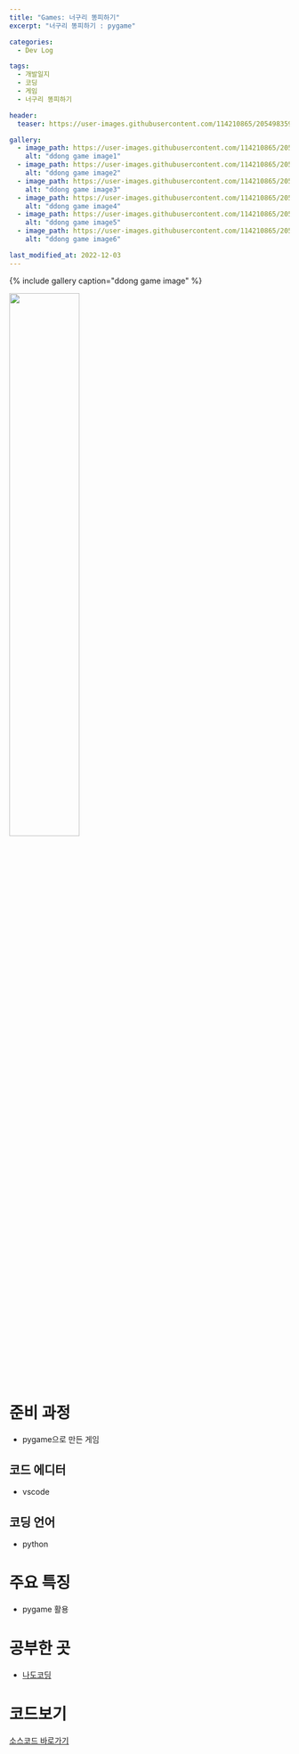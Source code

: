 ```yaml
---
title: "Games: 너구리 똥피하기"
excerpt: "너구리 똥피하기 : pygame"

categories:
  - Dev Log

tags:
  - 개발일지
  - 코딩
  - 게임
  - 너구리 똥피하기

header:
  teaser: https://user-images.githubusercontent.com/114210865/205498359-5cd06c7a-b318-467c-9983-04d44cabda60.png

gallery:
  - image_path: https://user-images.githubusercontent.com/114210865/205498359-5cd06c7a-b318-467c-9983-04d44cabda60.png
    alt: "ddong game image1"
  - image_path: https://user-images.githubusercontent.com/114210865/205498360-d32b1a9d-6871-4dbd-b32b-d8f7eebbbd37.png
    alt: "ddong game image2"
  - image_path: https://user-images.githubusercontent.com/114210865/205498361-154f8f6c-d5c6-4316-bf7b-8e8595c745d0.png
    alt: "ddong game image3"
  - image_path: https://user-images.githubusercontent.com/114210865/205498362-392395a9-9268-46e8-975c-fef83497b03c.png
    alt: "ddong game image4"
  - image_path: https://user-images.githubusercontent.com/114210865/205498363-fa03d883-7dfb-466e-bc27-a45ef51bef19.png
    alt: "ddong game image5"
  - image_path: https://user-images.githubusercontent.com/114210865/205498365-10f26206-c9aa-4f08-aff3-c39f1675c4d8.png
    alt: "ddong game image6"

last_modified_at: 2022-12-03
---
```



{% include gallery caption="ddong game image" %}


<img width="50%" src="https://user-images.githubusercontent.com/114210865/205498376-bdd47213-071e-4669-9d06-3794a7a477c6.gif"/>


# 준비 과정
- pygame으로 만든 게임

## 코드 에디터
- vscode

## 코딩 언어
- python

# 주요 특징
- pygame 활용

# 공부한 곳
- [나도코딩](https://nadocoding.tistory.com/)

# 코드보기
[소스코드 바로가기](https://github.com/leeyeonjun85/games/blob/main/modules/ddong.py)




